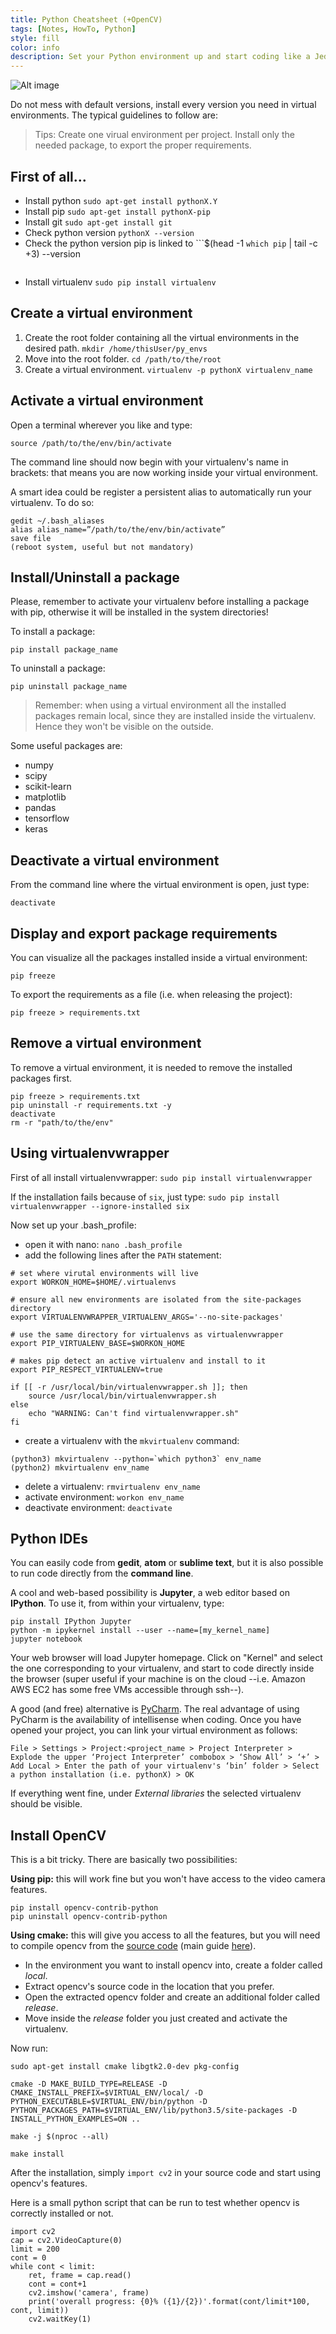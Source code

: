```yaml
---
title: Python Cheatsheet (+OpenCV)
tags: [Notes, HowTo, Python]
style: fill
color: info
description: Set your Python environment up and start coding like a Jedi.
---
```


![Alt image](https://gabrielecorni.github.io/blog/docs/2017-12-12-python-venv-opencv/py_cv_logo.png)

Do not mess with default versions, install every version you need in virtual environments.
The typical guidelines to follow are:
> Tips:
> Create one virual environment per project.
> Install only the needed package, to export the proper requirements.

## First of all...
* Install python `sudo apt-get install pythonX.Y`
* Install pip `sudo apt-get install pythonX-pip`
* Install git `sudo apt-get install git`
* Check python version `pythonX --version`
* Check the python version pip is linked to
    ```$(head -1 `which pip` | tail -c +3) --version
    ```
* Install virtualenv `sudo pip install virtualenv`

## Create a virtual environment
1. Create the root folder containing all the virtual environments in the desired path. 
```mkdir /home/thisUser/py_envs```
2. Move into the root folder. 
```cd /path/to/the/root```
3. Create a virtual environment. 
```virtualenv -p pythonX virtualenv_name```

## Activate a virtual environment
Open a terminal wherever you like and type:

    source /path/to/the/env/bin/activate

The command line should now begin with your virtualenv's name in brackets: that means you are now working inside your virtual environment.

A smart idea could be register a persistent alias to automatically run your virtualenv.
To do so:

    gedit ~/.bash_aliases
    alias alias_name=”/path/to/the/env/bin/activate”
    save file
    (reboot system, useful but not mandatory)

## Install/Uninstall a package
Please, remember to activate your virtualenv before installing a package with pip, otherwise it will be installed in the system directories!

To install a package: 

    pip install package_name

To uninstall a package:
    
    pip uninstall package_name

> Remember: when using a virtual environment all the installed packages remain local, since they are installed inside the virtualenv. Hence they won't be visible on the outside.

Some useful packages are:

* numpy
* scipy
* scikit-learn
* matplotlib
* pandas
* tensorflow
* keras

## Deactivate a virtual environment
From the command line where the virtual environment is open, just type:
    
    deactivate

## Display and export package requirements
You can visualize all the packages installed inside a virtual environment:
    
    pip freeze

To export the requirements as a file (i.e. when releasing the project):
    
    pip freeze > requirements.txt

## Remove a virtual environment
To remove a virtual environment, it is needed to remove the installed packages first.

    pip freeze > requirements.txt
    pip uninstall -r requirements.txt -y
    deactivate
    rm -r "path/to/the/env"

## Using virtualenvwrapper

First of all install virtualenvwrapper: `sudo pip install virtualenvwrapper`

If the installation fails because of `six`, just type: `sudo pip install virtualenvwrapper --ignore-installed six`

Now set up your .bash_profile:

* open it with nano: `nano .bash_profile`
* add the following lines after the `PATH` statement:

```
# set where virutal environments will live
export WORKON_HOME=$HOME/.virtualenvs
    
# ensure all new environments are isolated from the site-packages directory
export VIRTUALENVWRAPPER_VIRTUALENV_ARGS='--no-site-packages'

# use the same directory for virtualenvs as virtualenvwrapper
export PIP_VIRTUALENV_BASE=$WORKON_HOME

# makes pip detect an active virtualenv and install to it
export PIP_RESPECT_VIRTUALENV=true

if [[ -r /usr/local/bin/virtualenvwrapper.sh ]]; then
    source /usr/local/bin/virtualenvwrapper.sh
else
    echo "WARNING: Can't find virtualenvwrapper.sh"
fi
```

* create a virtualenv with the `mkvirtualenv` command:

```
(python3) mkvirtualenv --python=`which python3` env_name
(python2) mkvirtualenv env_name
```

* delete a virtualenv: `rmvirtualenv env_name`
* activate environment: `workon env_name`
* deactivate environment: `deactivate`

## Python IDEs
You can easily code from **gedit**, **atom** or **sublime text**, but it is also possible to run code directly from the **command line**.

A cool and web-based possibility is **Jupyter**, a web editor based on **IPython**. To use it, from within your virtualenv, type:

	pip install IPython Jupyter
	python -m ipykernel install --user --name=[my_kernel_name]
	jupyter notebook

Your web browser will load Jupyter homepage. Click on "Kernel" and select the one corresponding to your virtualenv, and start to code directly inside the browser (super useful if your machine is on the cloud --i.e. Amazon AWS EC2 has some free VMs accessible through ssh--).

A good (and free) alternative is [PyCharm](https://www.jetbrains.com/pycharm/).
The real advantage of using PyCharm is the availability of intellisense when coding.
Once you have opened your project, you can link your virtual environment as follows:

    File > Settings > Project:<project_name > Project Interpreter > Explode the upper ‘Project Interpreter’ combobox > ‘Show All’ > ‘+’ >  Add Local > Enter the path of your virtualenv's ‘bin’ folder > Select a python installation (i.e. pythonX) > OK

If everything went fine, under *External libraries* the selected virtualenv should be visible.

## Install OpenCV
This is a bit tricky. There are basically two possibilities:

**Using pip:** this will work fine but you won't have access to the video camera features.

    pip install opencv-contrib-python
    pip uninstall opencv-contrib-python

**Using cmake:** this will give you access to all the features, but you will need to compile opencv from the [source code](https://github.com/opencv/opencv/archive/3.3.0.tar.gz) (main guide [here](https://medium.com/@manuganji/installation-of-opencv-numpy-scipy-inside-a-virtualenv-bf4d82220313)).

- In the environment you want to install opencv into, create a folder called *local*.
- Extract opencv's source code in the location that you prefer.
- Open the extracted opencv folder and create an additional folder called *release*.
- Move inside the *release* folder you just created and activate the virtualenv.

Now run:    
    
    sudo apt-get install cmake libgtk2.0-dev pkg-config
    
    cmake -D MAKE_BUILD_TYPE=RELEASE -D CMAKE_INSTALL_PREFIX=$VIRTUAL_ENV/local/ -D PYTHON_EXECUTABLE=$VIRTUAL_ENV/bin/python -D PYTHON_PACKAGES_PATH=$VIRTUAL_ENV/lib/python3.5/site-packages -D INSTALL_PYTHON_EXAMPLES=ON ..
    
    make -j $(nproc --all)
    
    make install

After the installation, simply ```import cv2``` in your source code and start using opencv's features.

Here is a small python script that can be run to test whether opencv is correctly installed or not.

    import cv2
    cap = cv2.VideoCapture(0)
    limit = 200
    cont = 0
    while cont < limit:
        ret, frame = cap.read()
        cont = cont+1   
        cv2.imshow('camera', frame)
        print('overall progress: {0}% ({1}/{2})'.format(cont/limit*100, cont, limit))
        cv2.waitKey(1)
        

